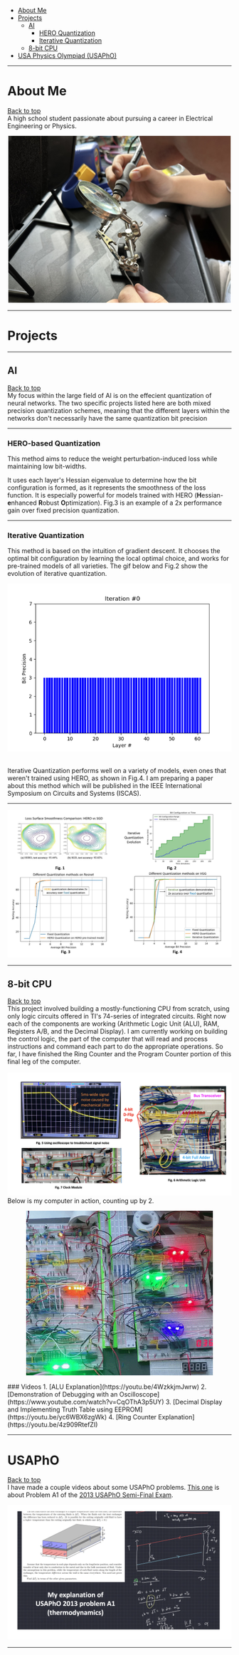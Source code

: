 - [About Me](#about-me)
- [Projects](#projects)
	- [AI](#ai)
		- [HERO Quantization](#hero-quantization)
		- [Iterative Quantization](#iterative-quantization)
	- [8-bit CPU](#8-bit-cpu)
- [USA Physics Olympiad (USAPhO)](#usapho)

---

# About Me
[Back to top](#) <br>
A high school student passionate about pursuing a career in Electrical Engineering or Physics.
<p align="center">
  <img src="./GQ_Soldering_IMG_8379.jpg" width="500"/>
</p>


---

# Projects

---

## AI
[Back to top](#)<br>
My focus within the large field of AI is on the effecient quantization of neural networks. The two specific projects listed here are both mixed precision quantization schemes, meaning that the
different layers within the networks don't necessarily have the same quantization bit precision

---

### HERO-based Quantization
This method aims to reduce the weight perturbation-induced loss while maintaining low bit-widths.
<!-- by only giving large bit precisions to layers with a rough loss surface. -->
It uses each layer's Hessian eigenvalue to determine how the bit configuration is formed, as it represents the smoothness of the loss function.
It is especially powerful for models trained with HERO (**H**essian-**e**nhanced **R**obust **O**ptimization).
Fig.3 is an example of a 2x performance gain over fixed precision quantization.




---

### Iterative Quantization
This method is based on the intuition of gradient descent. It chooses the optimal bit configuration by learning the local optimal choice, and works for pre-trained models of all varieties. The gif below and Fig.2 show the evolution of iterative quantization. <br>

<p align="center">
  <img src="./movie.gif" />
</p> <br>
Iterative Quantization performs well on a variety of models, even ones that weren't trained using HERO, as shown in Fig.4.
I am preparing a paper about this method which will be published in the IEEE International Symposium on Circuits and Systems (ISCAS).


---
<p align="center">
  <img src="./FourPlotProjectIllustration.JPG" />
</p>



---
## 8-bit CPU

[Back to top](#)<br>
This project involved building a mostly-functioning CPU from scratch, using only logic circuits offered in TI's 74-series of integrated circuits. Right now each of the components are working (Arithmetic Logic Unit (ALU), RAM, Registers A/B, and the Decimal Display).
I am currently working on building the control logic, the part of the computer that will read and process instructions and command each part to do the appropriate operations. So far, I have finished the Ring Counter and the Program Counter portion of this final leg of the computer. <br> <br>
![threpics](./threepics.png)
Below is my computer in action, counting up by 2.
<p align="center">
  <img src="./ezgif.com-gif-maker_skipframe.gif" />
</p>
### Videos
1. [ALU Explanation](https://youtu.be/4WzkkjmJwrw)
2. [Demonstration of Debugging with an Oscilloscope](https://www.youtube.com/watch?v=CqOThA3p5UY)
3. [Decimal Display and Implementing Truth Table using EEPROM](https://youtu.be/yc6WBX6zgWk)
4. [Ring Counter Explanation](https://youtu.be/4z909RtefZI)

---


# USAPhO

[Back to top](#)<br>
I have made a couple videos about some USAPhO problems. [This one](https://www.youtube.com/watch?v=I8NZ346rRkQ) is about Problem A1 of the [2013 USAPhO Semi-Final Exam](https://www.aapt.org/physicsteam/2014/upload/E3-1-7.pdf).
<p align="center">
  <img src="./physics.png" />
</p>


---

